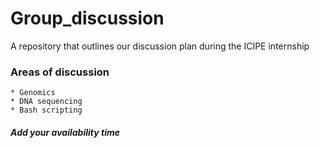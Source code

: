 # Group_discussion
A repository that outlines our discussion plan during the ICIPE internship
### Areas of discussion
    * Genomics
    * DNA sequencing
    * Bash scripting
    


##### Add your availability time
